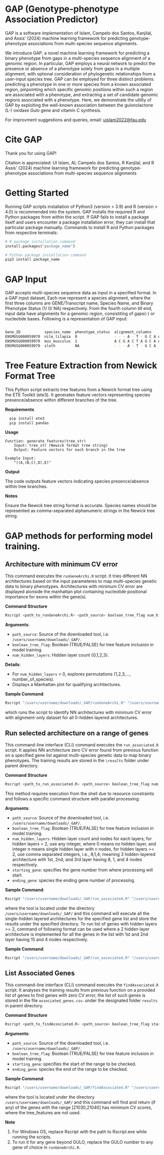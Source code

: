 # GAP (Genotype-phenotype Association Predictor)

GAP is a software implementation of Islam, Campelo dos Santos, Kanjilal, and Assis' (2024) machine learning framework for predicting genotype-phenotype associations from multi-species sequence alignments.

We introduce GAP, a novel machine learning framework for predicting a binary phenotype from gaps in a multi-species sequence alignment of a genomic region. In particular, GAP employs a neural network to predict the presence or absence of a phenotype solely from gaps in a multiple alignment, with optional consideration of phylogenetic relationships from a user-input species tree. GAP can be employed for three distinct problems: predicting a phenotype in one or more species from a known associated region, pinpointing which specific genomic positions within such a region are associated with a phenotype, and extracting a set of candidate genomic regions associated with a phenotype. Here, we demonstrate the utility of GAP by exploiting the well-known association between the gulonolactone (L-) oxidase *Gulo* gene and vitamin C synthesis.


For improvment suggestions and queries, email: uislam2022@fau.edu

# Cite GAP

Thank you for using GAP! 

Citation is appreciated: UI Islam, AL Campelo dos Santos, R Kanjilal, and R Assis' (2024) machine learning framework for predicting genotype-phenotype associations from multi-species sequence alignments 

# Getting Started

Running GAP scripts installation of Python3 (version > 3.9) and R (version > 4.0) is recommended into the system. GAP installs the required R and Python packages from within the script. If GAP fails to install a package itself and users encounter a package installation error, they can install that particular package manually. 
Commands to install R and Python packages from respective terminals:
```bash
# R package installation command
install.packages("package_name")

# Python package installation command
pip3 install package_name
```

# GAP Input

GAP accepts multi-species sequence data as input in a specified format. In a GAP input dataset, Each row represent a species alignment, where the first three columns are GENE/Transcript name, Species Name, and Binary Phenotype Status (1/ 0/ NA) respectively. From the fourth column till end, input data have alignments for a genomic region, consistiting of gaps(-) or nucleotide bases. Following is a representation of GAP input:

```bash

Gene_ID           species_name  phenotype_status  alignment_columns
ENSMUSG000059970  nile_tilapia  0                 - - - A - T - G C A A T C G C T A -
ENSMUSG000059970  mus_musculus  1                 A C G A C T A G C A A T C G C T A C
ENSMUSG000059970  sloth         NA                - - - A - T - G C A - - - - - C T A 
```




# Tree Feature Extraction from Newick Format Tree
This Python script extracts tree features from a Newick format tree using the ETE Toolkit (ete3). It generates feature vectors representing species presence/absence within different branches of the tree.


**Requirements**
```bash
  pip install ete3
  pip install pandas
```
**Usage**

    Function: generate_features(tree_str)
        Input: tree_str (Newick format tree string)
        Output: Feature vectors for each branch in the tree

    Example Input:
        "((A,(B,C),D),E)"

**Output**

The code outputs feature vectors indicating species presence/absence within tree branches.

**Notes**

Ensure the Newick tree string format is accurate.
Species names should be represented as comma-separated alphanumeric strings in the Newick tree string.

# GAP methods for performing model training.

## Architecture with minimum CV error
This command executes the `runGeneArchi.R` script. It tries different NN architectures based on the input parameteres to map multi-species genetic data to binary phenotypes. Architectures with minimum CV error are displayed alonside the manhattan plot containing nucleotide positional importance for exons within the gene(s).

**Command Structure**

```bash
Rscript <path_to_runGeneArchi.R> <path_source> boolean_tree_flag num_hidden_layers
```
**Arguments**:
  - `path_source`: Source of the downloaded tool, i.e. `/users/username/downloads/_GAP/`.
  - `boolean_tree_flag`: Boolean (TRUE/FALSE) for tree feature inclusion in model training.
  - `num_hidden_layers`: Hidden layer count {0,1,2,3}.
    
**Details**:
  - For `num_hidden_layers` > 0, explores permutations (1,2,3,..., number_of_species).
  - Displays a Manhattan plot for qualifying architectures.
    
**Sample Command**:
```bash 
Rscript "/users/username/downloads/_GAP/runGeneArchi.R" "/users/username/downloads/_GAP/" FALSE 0
```
which runs the script to identify NN architectures with minimum CV error with alignment-only dataset for all 0-hidden layered architectures.


## Run selected architecture on a range of genes

This command-line interface (CLI) command executes the `run_associated.R` script. It applies NN architecture zero CV error found from previous function on a specified gene list against multi-species genetic data to map binary phenotypes. The training results are stored in the `\results` folder under parent directory.

**Command Structure**

```bash
Rscript <path_to_run_associated.R> <path_source> boolean_tree_flag num_hidden_layers starting_gene ending_gene
```
This method requires execution from the shell due to resource constraints and follows a specific command structure with parallel processing:

**Arguments**:
  - `path_source`: Source of the downloaded tool, i.e. `/users/username/downloads/_GAP/`.
  - `boolean_tree_flag`: Boolean (TRUE/FALSE) for tree feature inclusion in model training.
  - `num_hidden_layers`: Hidden layer count and nodes for each layers; for hidden layers < 2, use any integer, where 0 means no hidden layer, and integer n means single hidden layer with n nodes, for hidden layers >= 2, use comma separated integers, i.e., 8,1,4; meaning 3 hidden-layered architecture with 1st, 2nd, and 3rd layer having 8, 1, and 4 nodes respectively. 
  - `starting_gene`: specifies the gene number from where processing will start.
  - `ending_gene`: species the ending gene number of processing.

**Sample Command**:
```bash 
Rscript "/users/username/downloads/_GAP/run_associated.R" "/users/username/downloads/_GAP/" TRUE 1 21030 21040.
```
where the tool is located under the directory `/users/username/downloads/_GAP/` and this command will execute all the single-hidden layered architectures for the specified gene list and store the results under the specified directory. To run list of genes with hidden layers >= 2, command of following format can be used where a 2 hidden layer architecture is implemented for all the genes in the list with 1st and 2nd layer having 15 and 4 nodes respectively.

**Sample Command**:
```bash 
Rscript "/users/username/downloads/_GAP/run_associated.R" "/users/username/downloads/_GAP/" TRUE 15,4 21030 21040.
```
## List Associated Genes

This command-line interface (CLI) command executes the `findAssociated.R` script. It analyses the training results from previous function on a provided list of genes to find genes with zero CV error, the list of such genes is stored in the file `associated_genes.csv`. under the designated folder `results` in parent directory.

**Command Structure**

```bash
Rscript <path_to_findAssociated.R> <path_source> boolean_tree_flag starting_gene ending_gene
```

**Arguments**:
  - `path_source`: Source of the downloaded tool, i.e. `/users/username/downloads/_GAP/`.
  - `boolean_tree_flag`: Boolean (TRUE/FALSE) for tree feature inclusion in model training.
  - `starting_gene`: specifies the start of the range to be checked.
  - `ending_gene`: species the end of the range to be checked.

**Sample Command**:
```bash 
Rscript "/users/username/downloads/_GAP/findAssociated.R" "/users/username/downloads/_GAP/" FALSE 21030 21040.
```
where the tool is located under the directory `/users/username/downloads/_GAP/` and this command will find and return (if any) of the genes with the range [21030,21040] has minimum CV scores, where the tree_features are not used.

**Note**
1. For Windows OS, replace Rscript with the path to Rscript.exe while running the scripts.
2. To run it for any gene beyond GULO, replace the GULO number to any gene of choice in `runGeneArchi.R`.

